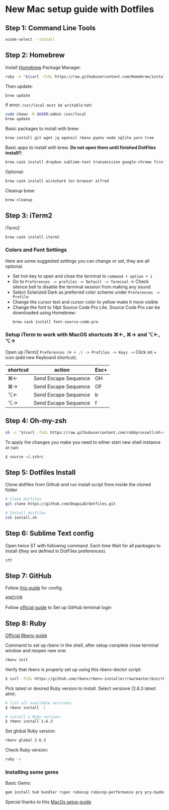# New Mac setup guide with Dotfiles


## Step 1: Command Line Tools

```bash
xcode-select --install
```

## Step 2: Homebrew

Install [Homebrew](http://brew.sh/) Package Manager.

```bash
ruby -e "$(curl -fsSL https://raw.githubusercontent.com/Homebrew/install/master/install)"
```

Then update:

```bash
brew update
```

If error: `/usr/local must be writable` run:

```bash
sudo chown -R $USER:admin /usr/local
brew update
```

Basic packages to install with brew:

```bash
brew install git wget jq openssl rbenv pyenv node sqlite yarn tree
```

Basic apps to install with brew. **Do not open them until finished DotFiles install!!**:

```bash
brew cask install dropbox sublime-text transmission google-chrome firefox vlc grandperspective
```

Optional:
```bash
brew cask install wireshark tor-browser alfred
```

Cleanup brew:

```bash
brew cleanup
```

## Step 3: iTerm2

iTerm2

```bash
brew cask install iterm2
```

### Colors and Font Settings

Here are some suggested settings you can change or set, they are all optional.

- Set hot-key to open and close the terminal to `command + option + i`
- Go to `Preferences -> profiles -> Default -> Terminal` -> Check silence bell to disable the terminal session from making any sound
- Select Solarized Dark as preferred color scheme under `Preferences -> Profile`
- Change the cursor text and cursor color to yellow make it more visible
- Change the font to 14pt Source Code Pro Lite. Source Code Pro can be downloaded using Homebrew:
  ```bash
  brew cask install font-source-code-pro
  ```

### Setup iTerm to work with MacOS shortcuts ⌘←, ⌘→ and ⌥←, ⌥→

Open up iTerm2 `Preferences (⌘ + ,) -> Profiles -> Keys ->` Click on + icon (add new Keyboard shortcut).

| shortcut  | action  | Esc+  |
|---|---|---|
| ⌘←  |  Send Escape Sequence | OH  |
| ⌘→  |  Send Escape Sequence |  OF |
| ⌥←  |  Send Escape Sequence |  b |
| ⌥→  |  Send Escape Sequence |  f |


## Step 4: Oh-my-zsh

```bash
sh -c "$(curl -fsSL https://raw.githubusercontent.com/robbyrussell/oh-my-zsh/master/tools/install.sh)"
```

To apply the changes you make you need to either start new shell instance or run:

```bash
$ source ~/.zshrc
```


## Step 5: Dotfiles Install

Clone dotfiles from Github and run install script from inside the cloned folder

```bash
# Clone dotfiles
git clone https://github.com/DoppiaD/dotfiles.git

# Install dotfiles
zsh install.sh
```


## Step 6: Sublime Text config

Open twice ST with following command. Each time Wait for all packages to install (they are defined in DotFiles preferences).  

```bash
stt
```


## Step 7: GitHub

Follow [this guide](https://sourabhbajaj.com/mac-setup/Git/) for config.

AND/OR

Follow [official guide](https://help.github.com/en/articles/set-up-git) to Set up GitHub terminal login


## Step 8: Ruby

[Official Rbenv guide](https://github.com/rbenv/rbenv#choosing-the-ruby-version)

Command to set up rbenv in the shell, after setup complete close terminal window and reopen new one:
```bash
rbenv init
```

Verify that rbenv is properly set up using this rbenv-doctor script:
```bash
$ curl -fsSL https://github.com/rbenv/rbenv-installer/raw/master/bin/rbenv-doctor | bash
```

Pick latest or desired Ruby version to install. Select versione (2.6.3 latest atm):
```bash
# list all available versions:
$ rbenv install -l

# install a Ruby version:
$ rbenv install 2.6.3
```
Set global Ruby version:

```bash
rbenv global 2.6.3
```
Check Ruby version:
```bash
ruby -v
```

### Installing some gems

Basic Gems:

```bash
gem install hub bundler rspec rubocop rubocop-performance pry pry-byebug colored octokit rake
```


Special thanks to this [MacOs setup guide](https://sourabhbajaj.com/mac-setup/Homebrew/Cask.html)
